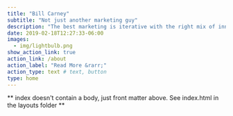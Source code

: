 ```yaml
---
title: "Bill Carney"
subtitle: "Not just another marketing guy"
description: "The best marketing is iterative with the right mix of innovative strategic thinking, creative campaign design, and data-driven decision-making."
date: 2019-02-18T12:27:33-06:00
images:
  - img/lightbulb.png
show_action_link: true
action_link: /about
action_label: "Read More &rarr;"
action_type: text # text, button
type: home
---
```


** index doesn't contain a body, just front matter above.
See index.html in the layouts folder **

